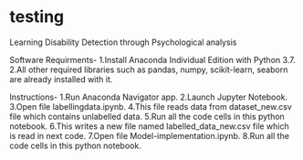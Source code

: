 # testing
Learning Disability Detection through Psychological analysis

Software Requirments-
1.Install Anaconda Individual Edition with Python 3.7.
2.All other required libraries such as pandas, numpy, scikit-learn, seaborn are already installed with it.

Instructions-
1.Run Anaconda Navigator app.
2.Launch Jupyter Notebook.
3.Open file labellingdata.ipynb.
4.This file reads data from dataset_new.csv file which contains unlabelled data.
5.Run all the code cells in this python notebook.
6.This writes a new file named labelled_data_new.csv file which is read in next code.
7.Open file Model-implementation.ipynb.
8.Run all the code cells in this python notebook.
